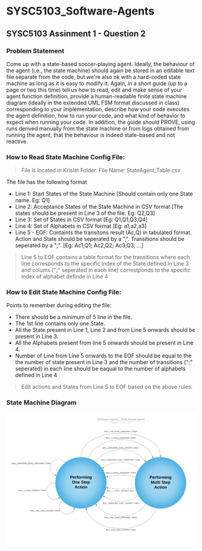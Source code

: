 # SYSC5103_Software-Agents
## SYSC5103 Assinment 1 - Question 2

### Problem Statement
Come up with a state-based soccer-playing agent. Ideally, the behaviour of the agent (i.e., the state machine) should again be stored in an editable text file separate from the code, but we're also ok with a hard-coded state machine as long as it is easy to modify it. Again, in a short guide (up to a page or two this time) tell us how to read, edit and make sense of your agent function definition, provide a human-readable finite state machine diagram (ideally in the extended UML FSM format discussed in class) corresponding to your implementation, describe how your code executes the agent definition, how to run your code, and what kind of behavior to expect when running your code. In addition, the guide should PROVE, using runs derived manually from the state machine or from logs obtained from running the agent, that the behaviour is indeed state-based and not reactive.  

### How to Read State Machine Config File:
> File is located in Krislet Folder. 
> File Name: StateAgent_Table.csv

The file has the following format
* Line 1: Start States of the State Machine [Should contain only one State name. Eg: Q1]
* Line 2: Acceptance States of the State Machine in CSV format [The states should be present in Line 3 of the file. Eg: Q2,Q3]
* Line 3: Set of States in CSV format [Eg: Q1,Q1,Q3,Q4]
* Line 4: Set of Alphabets in CSV format [Eg: a1,a2,a3]
* Line 5 - EOF: Containts the transitons result (Ac,Q) in tabulated format. Action and State should be seperated by a ",". Transitions should be seperated by a ";". [Eg: Ac1,Q1; Ac2,Q2; Ac3,Q3; ...]
> Line 5 to EOF contains a table format for the transitions where each line corresponds to the specific index of the State defined in Line 3 and colums (";" seperated in each line) correstponds to the specific index of alphabet definde in Line 4

### How to Edit State Machine Config File:
Points to remember during editing the file:
* There should be a minimum of 5 line in the file.
* The 1st line contains only one State.
* All the State present in Line 1, Line 2 and from Line 5 onwards should be present in Line 3.
* All the Alphabets present from line 5 onwards should be present in Line 4.
* Number of Line from Line 5 onwards to the EOF should be equal to the the number of state present in Line 3 and the number of transitions (";" seperated) in each line should be eaqual to the number of alphabets defined in Line 4
> Edit actions and States from Line 5 to EOF based on the above rules.

### State Machine Diagram
![State Machine](https://raw.githubusercontent.com/AbdulMutakabbir/SYSC5103_Software-Agents/assignment_1_q2/assets/Software_Agents%20-%20State_Based_Agents.svg)